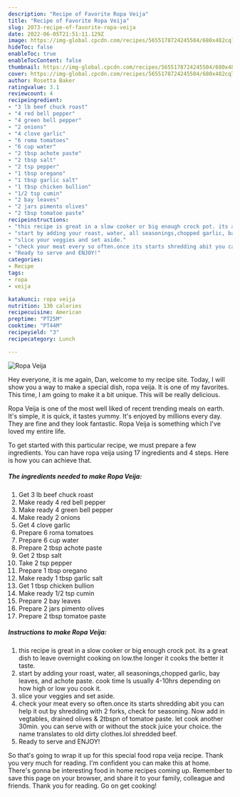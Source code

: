 ```yaml
---
description: "Recipe of Favorite Ropa Veija"
title: "Recipe of Favorite Ropa Veija"
slug: 2073-recipe-of-favorite-ropa-veija
date: 2022-06-05T21:51:11.129Z
image: https://img-global.cpcdn.com/recipes/5655178724245504/680x482cq70/ropa-veija-recipe-main-photo.jpg
hideToc: false
enableToc: true
enableTocContent: false
thumbnail: https://img-global.cpcdn.com/recipes/5655178724245504/680x482cq70/ropa-veija-recipe-main-photo.jpg
cover: https://img-global.cpcdn.com/recipes/5655178724245504/680x482cq70/ropa-veija-recipe-main-photo.jpg
author: Rosetta Baker
ratingvalue: 3.1
reviewcount: 4
recipeingredient:
- "3 lb beef chuck roast"
- "4 red bell pepper"
- "4 green bell pepper"
- "2 onions"
- "4 clove garlic"
- "6 roma tomatoes"
- "6 cup water"
- "2 tbsp achote paste"
- "2 tbsp salt"
- "2 tsp pepper"
- "1 tbsp oregano"
- "1 tbsp garlic salt"
- "1 tbsp chicken bullion"
- "1/2 tsp cumin"
- "2 bay leaves"
- "2 jars pimento olives"
- "2 tbsp tomatoe paste"
recipeinstructions:
- "this recipe is great in a slow cooker or big enough crock pot. its a great dish to leave overnight cooking on low.the longer it cooks the better it taste."
- "start by adding your roast, water, all seasonings,chopped garlic, bay leaves, and achote paste. cook time Is usually 4-10hrs depending on how high or low you cook it."
- "slice your veggies and set aside."
- "check your meat every so often.once its starts shredding abit you can help it out by shredding with 2 forks, check for seasoning. Now add in vegtables, drained olives &amp; 2tbspn of tomatoe paste.  let cook another 30min. you can serve with or without the stock juice your choice. the name translates to old dirty clothes.lol shredded beef."
- "Ready to serve and ENJOY!"
categories:
- Recipe
tags:
- ropa
- veija

katakunci: ropa veija 
nutrition: 130 calories
recipecuisine: American
preptime: "PT25M"
cooktime: "PT44M"
recipeyield: "3"
recipecategory: Lunch

---
```



![Ropa Veija](https://img-global.cpcdn.com/recipes/5655178724245504/680x482cq70/ropa-veija-recipe-main-photo.jpg)

Hey everyone, it is me again, Dan, welcome to my recipe site. Today, I will show you a way to make a special dish, ropa veija. It is one of my favorites. This time, I am going to make it a bit unique. This will be really delicious.

Ropa Veija is one of the most well liked of recent trending meals on earth. It's simple, it is quick, it tastes yummy. It's enjoyed by millions every day. They are fine and they look fantastic. Ropa Veija is something which I've loved my entire life.




To get started with this particular recipe, we must prepare a few ingredients. You can have ropa veija using 17 ingredients and 4 steps. Here is how you can achieve that.

<!--inarticleads1-->

##### The ingredients needed to make Ropa Veija:

1. Get 3 lb beef chuck roast
1. Make ready 4 red bell pepper
1. Make ready 4 green bell pepper
1. Make ready 2 onions
1. Get 4 clove garlic
1. Prepare 6 roma tomatoes
1. Prepare 6 cup water
1. Prepare 2 tbsp achote paste
1. Get 2 tbsp salt
1. Take 2 tsp pepper
1. Prepare 1 tbsp oregano
1. Make ready 1 tbsp garlic salt
1. Get 1 tbsp chicken bullion
1. Make ready 1/2 tsp cumin
1. Prepare 2 bay leaves
1. Prepare 2 jars pimento olives
1. Prepare 2 tbsp tomatoe paste




<!--inarticleads2-->

##### Instructions to make Ropa Veija:

1. this recipe is great in a slow cooker or big enough crock pot. its a great dish to leave overnight cooking on low.the longer it cooks the better it taste.
1. start by adding your roast, water, all seasonings,chopped garlic, bay leaves, and achote paste. cook time Is usually 4-10hrs depending on how high or low you cook it.
1. slice your veggies and set aside.
1. check your meat every so often.once its starts shredding abit you can help it out by shredding with 2 forks, check for seasoning. Now add in vegtables, drained olives &amp; 2tbspn of tomatoe paste.  let cook another 30min. you can serve with or without the stock juice your choice. the name translates to old dirty clothes.lol shredded beef.
1. Ready to serve and ENJOY!



So that's going to wrap it up for this special food ropa veija recipe. Thank you very much for reading. I'm confident you can make this at home. There's gonna be interesting food in home recipes coming up. Remember to save this page on your browser, and share it to your family, colleague and friends. Thank you for reading. Go on get cooking!
